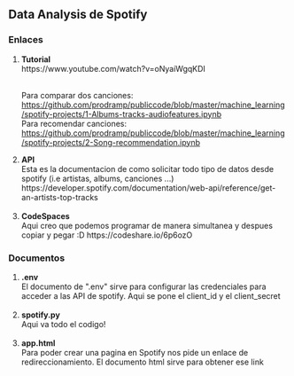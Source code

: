 <h2>Data Analysis de Spotify</h2>

<h3>Enlaces</h3>
<ol>
  <li><b>Tutorial</b><br>
  https://www.youtube.com/watch?v=oNyaiWgqKDI</li><br>

  Para comparar dos canciones: https://github.com/prodramp/publiccode/blob/master/machine_learning/spotify-projects/1-Albums-tracks-audiofeatures.ipynb<br>
  Para recomendar canciones: https://github.com/prodramp/publiccode/blob/master/machine_learning/spotify-projects/2-Song-recommendation.ipynb<br>

  <li><b>API</b><br>
  Esta es la documentacion de como solicitar todo tipo de datos desde spotify (i.e artistas, albums, canciones ...)
  https://developer.spotify.com/documentation/web-api/reference/get-an-artists-top-tracks</li><br>

  <li><b>CodeSpaces</b><br>
  Aqui creo que podemos programar de manera simultanea y despues copiar y pegar :D
  https://codeshare.io/6p6ozO
  </li>
</ol>

<h3>Documentos</h3>
<ol>
  <li><b>.env</b><br>
  El documento de ".env" sirve para configurar las credenciales para acceder a las API de spotify. Aqui se pone el client_id y el client_secret</li><br>

  <li><b>spotify.py</b><br>
  Aqui va todo el codigo!</li><br>

  <li><b>app.html</b><br>
  Para poder crear una pagina en Spotify nos pide un enlace de redireccionamiento. El documento html sirve para obtener ese link</li>
</ol>
